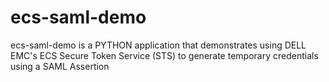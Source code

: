 # ecs-saml-demo
ecs-saml-demo is a PYTHON application that demonstrates using DELL EMC's  ECS Secure Token Service (STS) to generate temporary credentials using a SAML Assertion
